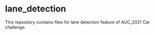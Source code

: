 # lane_detection
This repository contains files for lane detection feature of AUC_2021 Car challenge. 
